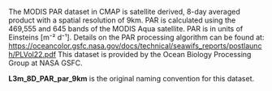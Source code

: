 The MODIS PAR dataset in CMAP is satellite derived, 8-day averaged product with a spatial resolution of 9km. PAR is calculated using the 469,555 and 645 bands of the MODIS Aqua satellite. PAR is in units of Einsteins [m⁻² d⁻¹].  Details on the PAR processing algorithm can be found at: https://oceancolor.gsfc.nasa.gov/docs/technical/seawifs_reports/postlaunch/PLVol22.pdf
This dataset is provided by the Ocean Biology Processing Group at NASA GSFC.

**L3m_8D_PAR_par_9km** is the original naming convention for this dataset.
